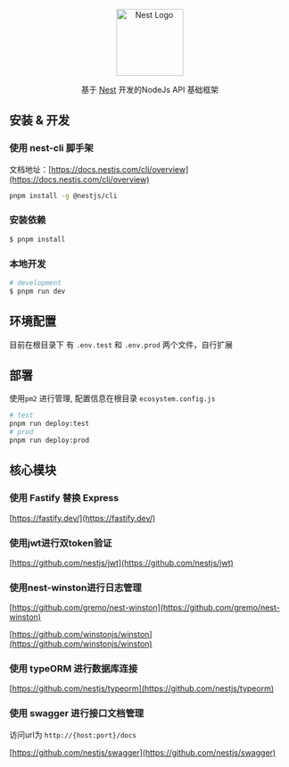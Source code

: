 <p align="center">
  <a href="http://nestjs.com/" target="blank"><img src="https://nestjs.com/img/logo-small.svg" width="120" alt="Nest Logo" /></a>
</p>


  <p align="center">基于 <a href="https://github.com/nestjs/nest">Nest</a> 开发的NodeJs API 基础框架</p>
 

## 安装 & 开发

### 使用 nest-cli 脚手架

文档地址：[https://docs.nestjs.com/cli/overview](https://docs.nestjs.com/cli/overview)

```bash
pnpm install -g @nestjs/cli
```

### 安装依赖

```bash
$ pnpm install
```

### 本地开发

```bash
# development
$ pnpm run dev
```

## 环境配置

目前在根目录下 有 `.env.test` 和 `.env.prod` 两个文件，自行扩展

## 部署

使用`pm2` 进行管理, 配置信息在根目录 `ecosystem.config.js` 

```bash
# test
pnpm run deploy:test
# prod
pnpm run deploy:prod
```

## 核心模块

### 使用 Fastify 替换 Express
[https://fastify.dev/](https://fastify.dev/)

### 使用jwt进行双token验证
[https://github.com/nestjs/jwt](https://github.com/nestjs/jwt)

### 使用nest-winston进行日志管理
[https://github.com/gremo/nest-winston](https://github.com/gremo/nest-winston)

[https://github.com/winstonjs/winston](https://github.com/winstonjs/winston)

### 使用 typeORM 进行数据库连接

[https://github.com/nestjs/typeorm](https://github.com/nestjs/typeorm)


### 使用 swagger 进行接口文档管理

访问url为 `http://{host:port}/docs`

[https://github.com/nestjs/swagger](https://github.com/nestjs/swagger)